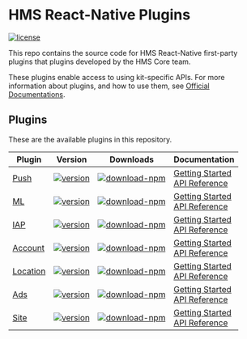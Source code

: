# HMS React-Native Plugins
[![license](https://img.shields.io/badge/license-Apache--2.0-green)](./LICENCE)


This repo contains the source code for HMS React-Native first-party plugins that plugins developed by the HMS Core team.

These plugins enable access to using kit-specific APIs. For more information
about plugins, and how to use them, see
[Official Documentations](https://developer.huawei.com/consumer/en/doc/overview/HMS-Core-Plugin).


## Plugins
These are the available plugins in this repository.

| Plugin | Version | Downloads | Documentation |
|----------|-----|-----|-----|
| [Push](./react-native-hms-push) | [![version](https://img.shields.io/npm/v/react-native-hwpush?color=%23ed2a1c&style=for-the-badge)](https://www.npmjs.com/package/react-native-hwpush) | [![download-npm](https://img.shields.io/npm/dm/react-native-hwpush?color=%23007EC6&style=for-the-badge)](https://www.npmjs.com/package/react-native-hwpush) | [Getting Started](https://developer.huawei.com/consumer/en/doc/development/HMS-Plugin-Guides/preparedevenv-0000001050155838) <br/> [API Reference](https://developer.huawei.com/consumer/en/doc/development/HMS-Plugin-References/instanceid-0000001050157805) |
| [ML](./react-native-hms-ml) | [![version](https://img.shields.io/npm/v/react-native-hms-ml?color=%23ed2a1c&style=for-the-badge)](https://www.npmjs.com/package/react-native-hms-ml) | [![download-npm](https://img.shields.io/npm/dm/react-native-hms-ml?color=%23007EC6&style=for-the-badge)](https://www.npmjs.com/package/react-native-hms-ml) | [Getting Started](https://developer.huawei.com/consumer/en/doc/development/HMS-Plugin-Guides/preparedevenv-0000001051006241) <br/> [API Reference](https://developer.huawei.com/consumer/en/doc/development/HMS-Plugin-References/overview-0000001051088416) |
| [IAP](./react-native-hms-iap) | [![version](https://img.shields.io/npm/v/react-native-hms-iap?color=%23ed2a1c&style=for-the-badge)](https://www.npmjs.com/package/react-native-hms-iap) | [![download-npm](https://img.shields.io/npm/dm/react-native-hms-iap?color=%23007EC6&style=for-the-badge)](https://www.npmjs.com/package/react-native-hms-iap) | [Getting Started](https://developer.huawei.com/consumer/en/doc/development/HMS-Plugin-Guides/preparedevenv-0000001050766241) <br/> [API Reference](https://developer.huawei.com/consumer/en/doc/development/HMS-Plugin-References/overview-0000001051087324) |
| [Account](./react-native-hms-account) | [![version](https://img.shields.io/npm/v/react-native-hms-account?color=%23ed2a1c&style=for-the-badge)](https://www.npmjs.com/package/react-native-hms-account) | [![download-npm](https://img.shields.io/npm/dm/react-native-hms-account?color=%23007EC6&style=for-the-badge)](https://www.npmjs.com/package/react-native-hms-account) | [Getting Started](https://developer.huawei.com/consumer/en/doc/development/HMS-Plugin-Guides/preparing-the-development-environment-0000001050766307) <br/> [API Reference](https://developer.huawei.com/consumer/en/doc/development/HMS-Plugin-References/overview-0000001051087380) |
| [Location](./react-native-hms-location)| [![version](https://img.shields.io/npm/v/react-native-hms-location?color=%23ed2a1c&style=for-the-badge)](https://www.npmjs.com/package/react-native-hms-location) | [![download-npm](https://img.shields.io/npm/dm/react-native-hms-location?color=%23007EC6&style=for-the-badge)](https://www.npmjs.com/package/react-native-hms-location) | [Getting Started](https://developer.huawei.com/consumer/en/doc/development/HMS-Plugin-Guides/preparedevenv-0000001050041326) <br/> [API Reference](https://developer.huawei.com/consumer/en/doc/development/HMS-Plugin-References/overview-0000001050041352) |
| [Ads](./react-native-hms-ads)| [![version](https://img.shields.io/npm/v/react-native-hms-ads?color=%23ed2a1c&style=for-the-badge)](https://www.npmjs.com/package/react-native-hms-ads) | [![download-npm](https://img.shields.io/npm/dm/react-native-hms-ads?color=%23007EC6&style=for-the-badge)](https://www.npmjs.com/package/react-native-hms-ads) | [Getting Started](https://developer.huawei.com/consumer/en/doc/development/HMS-Plugin-Guides/dev-env-0000001050442053) <br/> [API Reference](https://developer.huawei.com/consumer/en/doc/development/HMS-Plugin-References/ads-0000001050311042) |
| [Site](./react-native-hms-site)| [![version](https://img.shields.io/npm/v/react-native-hms-site?color=%23ed2a1c&style=for-the-badge)](https://www.npmjs.com/package/react-native-hms-site) | [![download-npm](https://img.shields.io/npm/dm/react-native-hms-site?color=%23007EC6&style=for-the-badge)](https://www.npmjs.com/package/react-native-hms-site) | [Getting Started](https://developer.huawei.com/consumer/en/doc/development/HMS-Plugin-Guides/dev-env-0000001050442053) <br/> [API Reference](https://developer.huawei.com/consumer/en/doc/development/HMS-Plugin-References/overview-0000001051070802) |


